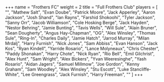+++
name = "Frothers FC"
weight = 2
title = "Full Frothers Club"
players = [
  "",
  "Mathew Salt",
  "Evan Doube",
  "Patrick Moore",
  "Jack Apperley",
  "Aaron Jackson",
  "Josh Shand",
  "Ian Rayns",
  "Farshid Shokoohi",
  "Tyler Jackson",
  "Sanny Orr",
  "Jacob Williamson",
  "Cole Hosking Berge",
  "Jack Hayden",
  "Nestor Behring",
  "Jamie Bunting",
  "Tavis Wells",
  "Will Sule",
  "Alain Bruner",
  "Sean Dougherty",
  "Angus Hay-Chapman",
  "OG",
  "Alex Winsley",
  "Thomas Sule",
  "Ring-In",
  "Charles Daily",
  "Jamie Hatch",
  "Jarrod Murray",
  "Milan Mrdalj",
  "Harry Furnish",
  "Nick Jones",
  "Sam Abbiss",
  "Evan Hanson",
  "Jack Kos",
  "Ryan Kindell",
  "Yarride Rosario",
  "Lance Molyneaux",
  "Chris Chester",
  "Paddy Shonakan",
  "Harry Chote",
  "Nick Ryan",
  "Rio Bell",
  "Emil Gilchrist",
  "Alex Hunt",
  "Sam Wright",
  "Alex Bickers",
  "Yvan Weeresinghe",
  "Yash Rosario",
  "Aidan Jagers",
  "Samuel Millmow",
  "Joe Gordon",
  "Kenny Graham",
  "Sam Woodley",
  "Alex Winsley",
  "Stu Escott",
  "Luke Stancliffe-White",
  "Lee Greengrass",
  "Jack Furnish",
  "Harry Freeman",
  ""
]
+++

